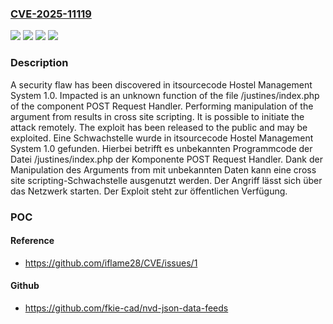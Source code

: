 ### [CVE-2025-11119](https://cve.mitre.org/cgi-bin/cvename.cgi?name=CVE-2025-11119)
![](https://img.shields.io/static/v1?label=Product&message=Hostel%20Management%20System&color=blue)
![](https://img.shields.io/static/v1?label=Version&message=1.0%20&color=brightgreen)
![](https://img.shields.io/static/v1?label=Vulnerability&message=Code%20Injection&color=brightgreen)
![](https://img.shields.io/static/v1?label=Vulnerability&message=Cross%20Site%20Scripting&color=brightgreen)

### Description

A security flaw has been discovered in itsourcecode Hostel Management System 1.0. Impacted is an unknown function of the file /justines/index.php of the component POST Request Handler. Performing manipulation of the argument from results in cross site scripting. It is possible to initiate the attack remotely. The exploit has been released to the public and may be exploited.
Eine Schwachstelle wurde in itsourcecode Hostel Management System 1.0 gefunden. Hierbei betrifft es unbekannten Programmcode der Datei /justines/index.php der Komponente POST Request Handler. Dank der Manipulation des Arguments from mit unbekannten Daten kann eine cross site scripting-Schwachstelle ausgenutzt werden. Der Angriff lässt sich über das Netzwerk starten. Der Exploit steht zur öffentlichen Verfügung.

### POC

#### Reference
- https://github.com/iflame28/CVE/issues/1

#### Github
- https://github.com/fkie-cad/nvd-json-data-feeds


